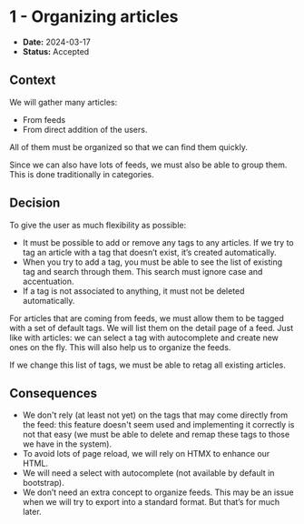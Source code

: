 # 1 - Organizing articles

* **Date:** 2024-03-17
* **Status:** Accepted

## Context

We will gather many articles:
* From feeds
* From direct addition of the users.

All of them must be organized so that we can find them quickly.

Since we can also have lots of feeds, we must also be able to group them.
This is done traditionally in categories.


## Decision

To give the user as much flexibility as possible:
* It must be possible to add or remove any tags to any articles. If we try to tag an article with a tag that doesn’t exist, it’s created automatically.
* When you try to add a tag, you must be able to see the list of existing tag and search through them. This search must ignore case and accentuation.
* If a tag is not associated to anything, it must not be deleted automatically.

For articles that are coming from feeds, we must allow them to be tagged with a set of default tags.
We will list them on the detail page of a feed.
Just like with articles: we can select a tag with autocomplete and create new ones on the fly.
This will also help us to organize the feeds.

If we change this list of tags, we must be able to retag all existing articles.


## Consequences

* We don't rely (at least not yet) on the tags that may come directly from the feed: this feature doesn't seem used and implementing it correctly is not that easy (we must be able to delete and remap these tags to those we have in the system).
* To avoid lots of page reload, we will rely on HTMX to enhance our HTML.
* We will need a select with autocomplete (not available by default in bootstrap).
* We don’t need an extra concept to organize feeds. This may be an issue when we will try to export into a standard format. But that’s for much later.
